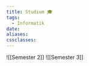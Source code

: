 ```yaml
---
title: Studium 🎓
tags:
  - Informatik
date: 
aliases: 
cssclasses: 
---
```

![[Semester 2]]
![[Semester 3]]